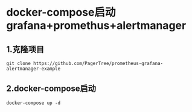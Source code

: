 # docker-compose启动grafana+promethus+alertmanager

## 1.克隆项目

``` text
git clone https://github.com/PagerTree/prometheus-grafana-alertmanager-example
```

## 2.docker-compose启动

``` text
docker-compose up -d
```
